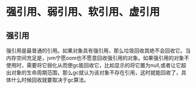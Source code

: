 # 强引用、弱引用、软引用、虚引用

## 强引用
强引用是最普通的引用。如果对象具有强引用，那么垃圾回收其绝不会回收它。当内存空间充足是，jvm宁愿oom也不愿意回收强引用的对象。如果强引用的对象不使用时，需要将它弱化从而使gc能回收它，比如显示的将它置为null,或者让它超出对象的生命周期范围，那么gc就认为该对象不存在引用，这时就能回收了，具体什么时候回收就要取决于gc算法。     